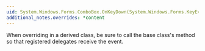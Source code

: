 ```yaml
---
uid: System.Windows.Forms.ComboBox.OnKeyDown(System.Windows.Forms.KeyEventArgs)
additional_notes.overrides: *content
---
```


<p>When overriding <xref href="System.Windows.Forms.ComboBox.OnKeyDown(System.Windows.Forms.KeyEventArgs)"></xref> in a derived class, be sure to call the base class's <xref href="System.Windows.Forms.ComboBox.OnKeyDown(System.Windows.Forms.KeyEventArgs)"></xref> method so that registered delegates receive the event.</p>


